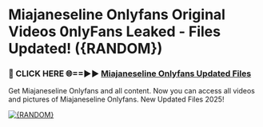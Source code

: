 # Miajaneseline Onlyfans Original Videos 0nlyFans Leaked - Files Updated! ({RANDOM})

<h3>🔴 CLICK HERE 🌐==►► <a href="https://betterlinks.top/A2PfLJ" rel="nofollow">Miajaneseline Onlyfans Updated Files</a></h3>

Get Miajaneseline Onlyfans and all content. Now you can access all videos and pictures of Miajaneseline Onlyfans. New Updated Files 2025!

[![{RANDOM}](https://i.imgur.com/ppqm5kG.gif)](https://betterlinks.top/A2PfLJ)